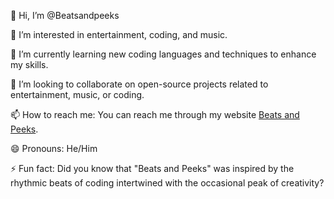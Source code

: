👋 Hi, I’m @Beatsandpeeks

👀 I’m interested in entertainment, coding, and music.

🌱 I’m currently learning new coding languages and techniques to enhance my skills.

💞️ I’m looking to collaborate on open-source projects related to entertainment, music, or coding.

📫 How to reach me: You can reach me through my website [Beats and Peeks](https://beatsandpeeks.com/).

😄 Pronouns: He/Him

⚡ Fun fact: Did you know that "Beats and Peeks" was inspired by the rhythmic beats of coding intertwined with the occasional peak of creativity?
